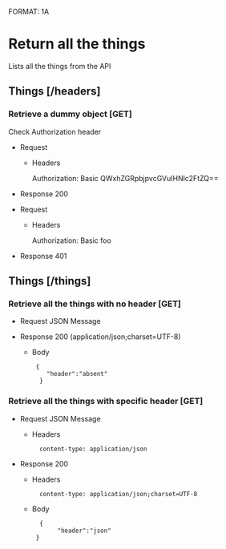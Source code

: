 FORMAT: 1A

# Return all the things
Lists all the things from the API

## Things [/headers]

### Retrieve a dummy object [GET]
Check Authorization header

+ Request

    + Headers

        Authorization: Basic QWxhZGRpbjpvcGVuIHNlc2FtZQ==

+ Response 200

+ Request

    + Headers

        Authorization: Basic foo

+ Response 401


## Things [/things]

### Retrieve all the things with no header [GET]
+ Request JSON Message
            
+ Response 200 (application/json;charset=UTF-8)

    + Body

           {
              "header":"absent"
            }
            


### Retrieve all the things with specific header [GET]
+ Request JSON Message
    
    + Headers

            content-type: application/json

            
+ Response 200 

    + Headers

            content-type: application/json;charset=UTF-8

    + Body

            {
                 "header":"json"
           }
